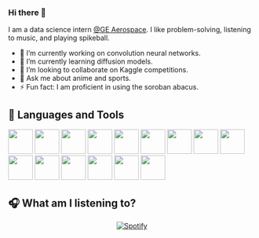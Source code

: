 <link rel="stylesheet" type='text/css' href="https://cdn.jsdelivr.net/gh/devicons/devicon@latest/devicon.min.css" />

### Hi there 👋

I am a data science intern <a href="geaerospace.com" target="_blank">@GE Aerospace</a>. I like problem-solving, listening to music, and playing spikeball. 

- 🔭 I’m currently working on convolution neural networks.
- 🌱 I’m currently learning diffusion models.
- 👯 I’m looking to collaborate on Kaggle competitions.
- 💬 Ask me about anime and sports.
- ⚡ Fun fact: I am proficient in using the soroban abacus.

💼 Languages and Tools
---
<i class="devicon-vscode-plain colored"></i>
  <img src="https://cdn.jsdelivr.net/gh/devicons/devicon@latest/icons/vscode/vscode-original.svg" width='50' height='50'/>
  <img src="https://cdn.jsdelivr.net/gh/devicons/devicon@latest/icons/python/python-original.svg" width='50' height='50'/>
  <img src="https://cdn.jsdelivr.net/gh/devicons/devicon@latest/icons/cplusplus/cplusplus-original.svg" width='50' height='50'/>
  <img src="https://cdn.jsdelivr.net/gh/devicons/devicon@latest/icons/r/r-original.svg" width='50' height='50'/>
  <img src="https://cdn.jsdelivr.net/gh/devicons/devicon@latest/icons/azuresqldatabase/azuresqldatabase-original.svg" width='50' height='50'/>
  <img src="https://cdn.jsdelivr.net/gh/devicons/devicon@latest/icons/html5/html5-original.svg" width='50' height='50'/>
  <img src="https://cdn.jsdelivr.net/gh/devicons/devicon@latest/icons/css3/css3-original.svg" width='50' height='50'/>
  <img src="https://cdn.jsdelivr.net/gh/devicons/devicon@latest/icons/javascript/javascript-original.svg" width='50' height='50'/>
  <img src="https://cdn.jsdelivr.net/gh/devicons/devicon@latest/icons/scikitlearn/scikitlearn-original.svg" width='50' height='50'/>
  <img src="https://cdn.jsdelivr.net/gh/devicons/devicon@latest/icons/tensorflow/tensorflow-original.svg" width='50' height='50'/>
  <img src="https://cdn.jsdelivr.net/gh/devicons/devicon@latest/icons/pytorch/pytorch-original.svg" width='50' height='50'/>
  <img src="https://cdn.jsdelivr.net/gh/devicons/devicon@latest/icons/keras/keras-original.svg" width='50' height='50'/>
  <img src="https://cdn.jsdelivr.net/gh/devicons/devicon@latest/icons/git/git-original.svg" width='50' height='50'/>
  <img src="https://cdn.jsdelivr.net/gh/devicons/devicon@latest/icons/notion/notion-original.svg" width='50' height='50'/>
  <img src="https://cdn.jsdelivr.net/gh/devicons/devicon@latest/icons/azure/azure-original.svg" width='50' height='50'/>

🎧 What am I listening to?
---
<p align="center">
  <a href="https://spotify-github-profile.vercel.app/api/view?uid=kzt594yybncir90pdvcbtypqj&redirect=true" target="_blank">
    <img src="https://spotify-github-profile.vercel.app/api/view?uid=kzt594yybncir90pdvcbtypqj&cover_image=true&theme=default&show_offline=false&background_color=121212&interchange=false&bar_color=53b14f&bar_color_cover=false" alt="Spotify" />
  </a>
</p>   
        
<!--
**Pratt2321/Pratt2321** is a ✨ _special_ ✨ repository because its `README.md` (this file) appears on your GitHub profile.

Here are some ideas to get you started:

- 🤔 I’m looking for help with ...
- 😄 Pronouns: ...
- 📫 How to reach me: ...
-->
